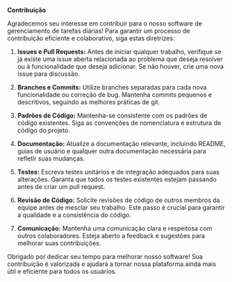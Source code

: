 **Contribuição**

Agradecemos seu interesse em contribuir para o nosso software de gerenciamento de tarefas diárias! Para garantir um processo de contribuição eficiente e colaborativo, siga estas diretrizes:

1. **Issues e Pull Requests:** Antes de iniciar qualquer trabalho, verifique se já existe uma issue aberta relacionada ao problema que deseja resolver ou à funcionalidade que deseja adicionar. Se não houver, crie uma nova issue para discussão.

2. **Branches e Commits:** Utilize branches separadas para cada nova funcionalidade ou correção de bug. Mantenha commits pequenos e descritivos, seguindo as melhores práticas de git.

3. **Padrões de Código:** Mantenha-se consistente com os padrões de código existentes. Siga as convenções de nomenclatura e estrutura de código do projeto.

4. **Documentação:** Atualize a documentação relevante, incluindo README, guias de usuário e qualquer outra documentação necessária para refletir suas mudanças.

5. **Testes:** Escreva testes unitários e de integração adequados para suas alterações. Garanta que todos os testes existentes estejam passando antes de criar um pull request.

6. **Revisão de Código:** Solicite revisões de código de outros membros da equipe antes de mesclar seu trabalho. Este passo é crucial para garantir a qualidade e a consistência do código.

7. **Comunicação:** Mantenha uma comunicação clara e respeitosa com outros colaboradores. Esteja aberto a feedback e sugestões para melhorar suas contribuições.

Obrigado por dedicar seu tempo para melhorar nosso software! Sua contribuição é valorizada e ajudará a tornar nossa plataforma ainda mais útil e eficiente para todos os usuários.

